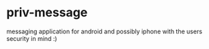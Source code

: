 # priv-message
messaging application for android and possibly iphone with the users security in mind :)
